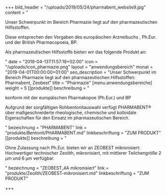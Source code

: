 +++
bild_header = "/uploads/2019/05/24/pharmabent_website9.jpg"
content = "<p>Unser Schwerpunkt im Bereich Pharmazie liegt auf den pharmazeutischen Hilfsstoffen.</p><p>Diese entsprechen den Vorgaben des europäischen Arzneibuchs , Ph.Eur. und der British Pharmacopoeia, BP.</p><p>Als pharmazeutischen Hilfsstoffe bieten wir das folgende Produkt an:</p>"
date = "2019-04-13T11:57:18+02:00"
icon = "/uploads/icon_pharmazie.png"
layout = "anwendungsbereich"
monat = "2019-04-01T00:00:00+01:00"
seo_description = "Unser Schwerpunkt im Bereich Pharmazie liegt auf den pharmazeutischen Hilfsstoffen: Pharmabent, Zeobest"
title = "Pharmazie"
[menu.anwendungsbereiche]
weight = 5
[[produkte]]
beschreibung = "<p>konform mit der europäischen Pharmakopoe (Ph.Eur.) und BP</p><p>Aufgrund der sorgfältigen Rohbentonitauswahl verfügt PHARMABENT® über maßgeschneiderte rheologische, chemische und kolloidale Eigenschaften für den Einsatz im pharmazeutischen Bereich.</p>"
bezeichnung = "PHARMABENT"
link = "produkte/Bentonit/PHARMABENT.md"
linkbeschriftung = "ZUM PRODUKT"
[[produkte]]
beschreibung = "<p>Ohne Zulassung nach Ph.Eur. bieten wir an ZEOBEST mikronisiert: Hochwertiger technischer Zeolith, mikronisiert, mit mittlerer Teilchengröße 2 μm und 6 μm verfügbar.</p>"
bezeichnung = "ZEOBEST_4A mikronisiert"
link = "produkte/Zeolith/ZEOBEST-mikronisiert.md"
linkbeschriftung = "ZUM PRODUKT"

+++
